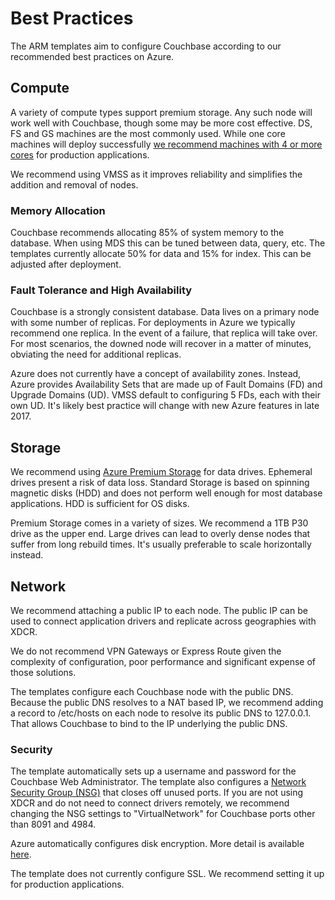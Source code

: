 # Best Practices

The ARM templates aim to configure Couchbase according to our recommended best practices on Azure.

## Compute

A variety of compute types support premium storage.  Any such node will work well with Couchbase, though some may be more cost effective.  DS, FS and GS machines are the most commonly used.  While one core machines will deploy successfully [we recommend machines with 4 or more cores](https://developer.couchbase.com/documentation/server/current/install/pre-install.html) for production applications.

We recommend using VMSS as it improves reliability and simplifies the addition and removal of nodes.

### Memory Allocation

Couchbase recommends allocating 85% of system memory to the database.  When using MDS this can be tuned between data, query, etc.  The templates currently allocate 50% for data and 15% for index.  This can be adjusted after deployment.

### Fault Tolerance and High Availability

Couchbase is a strongly consistent database.  Data lives on a primary node with some number of replicas.  For deployments in Azure we typically recommend one replica.  In the event of a failure, that replica will take over.  For most scenarios, the downed node will recover in a matter of minutes, obviating the need for additional replicas.

Azure does not currently have a concept of availability zones.  Instead, Azure provides Availability Sets that are made up of Fault Domains (FD) and Upgrade Domains (UD).  VMSS default to configuring 5 FDs, each with their own UD.  It's likely best practice will change with new Azure features in late 2017.

## Storage

We recommend using [Azure Premium Storage](https://docs.microsoft.com/en-us/azure/storage/storage-premium-storage) for data drives.  Ephemeral drives present a risk of data loss.  Standard Storage is based on spinning magnetic disks (HDD) and does not perform well enough for most database applications.  HDD is sufficient for OS disks.

Premium Storage comes in a variety of sizes.  We recommend a 1TB P30 drive as the upper end.  Large drives can lead to overly dense nodes that suffer from long rebuild times.  It's usually preferable to scale horizontally instead.

## Network

We recommend attaching a public IP to each node.  The public IP can be used to connect application drivers and replicate across geographies with XDCR.

We do not recommend VPN Gateways or Express Route given the complexity of configuration, poor performance and significant expense of those solutions.

The templates configure each Couchbase node with the public DNS.  Because the public DNS resolves to a NAT based IP, we recommend adding a record to /etc/hosts on each node to resolve its public DNS to 127.0.0.1.  That allows Couchbase to bind to the IP underlying the public DNS.

### Security

The template automatically sets up a username and password for the Couchbase Web Administrator.  The template also configures a [Network Security Group (NSG)](https://docs.microsoft.com/en-us/azure/virtual-network/virtual-networks-nsg) that closes off unused ports.  If you are not using XDCR and do not need to connect drivers remotely, we recommend changing the NSG settings to "VirtualNetwork" for Couchbase ports other than 8091 and 4984.

Azure automatically configures disk encryption.  More detail is available [here](https://azure.microsoft.com/en-us/blog/azure-managed-disks-sse).

The template does not currently configure SSL.  We recommend setting it up for production applications.
